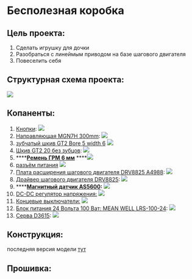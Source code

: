 # Бесполезная коробка

## Цель проекта:

1. Сделать игрушку для дочки
2. Разобраться с линеймым приводом на базе шагового двигателя
3. Повеселить себя

## Структурная схема проекта:

 

![](.gitbook/assets/photo5352776780357939252.jpg)

## Копаненты:



1. [Кнопки](https://aliexpress.ru/item/10pcs-Mini-12mm-Toggle-Rocker-Switch-6-Pins-2-Position-3-Position-ON-OFF-ON-OFF/4000238840867.html?spm=a2g0s.9042311.0.0.264d33edreTiCg&_ga=2.268409480.721664696.1612051115-530682806.1605135245&_gac=1.114393461.1610796936.CjwKCAiAuoqABhAsEiwAdSkVVCUs5nTX80VVDpcnxLvB3kZpXs2zuaedRuR_P9vpGu__abLf1sHESBoCMw4QAvD_BwE): ![](.gitbook/assets/screenshot-from-2021-02-02-12-42-39.png) 
2. [Направляющая MGN7H 300mm](https://aliexpress.ru/item/MGN7-MGN12-MGN15-MGN9-L-100-200-350-500-600-800mm-miniature-linear-rail-slide-1pcs/4000264234020.html?spm=a2g0s.9042311.0.0.264d33edV28rk1&_ga=2.58105772.721664696.1612051115-530682806.1605135245&_gac=1.52601434.1610796936.CjwKCAiAuoqABhAsEiwAdSkVVCUs5nTX80VVDpcnxLvB3kZpXs2zuaedRuR_P9vpGu__abLf1sHESBoCMw4QAvD_BwE): ![](.gitbook/assets/screenshot-from-2021-02-02-12-46-36.png) 
3. [зубчатый шкив GT2 Bore 5 width 6](https://aliexpress.ru/item/High-Quality-GT2-Timing-Pulley-20-teeth-Bore-5mm-8mm-Aluminum-2GT-Synchronous-Wheel-3D-Printer/4000898906136.html?spm=a2g0s.9042311.0.0.264d33edffujk0&_ga=2.61209386.721664696.1612051115-530682806.1605135245&_gac=1.82479716.1610796936.CjwKCAiAuoqABhAsEiwAdSkVVCUs5nTX80VVDpcnxLvB3kZpXs2zuaedRuR_P9vpGu__abLf1sHESBoCMw4QAvD_BwE) ![](.gitbook/assets/screenshot-from-2021-02-02-12-55-43.png) 
4. [Шкив GT2 20 без зубцов](https://aliexpress.ru/item/GT2-Pulley-16-20-Without-Teeth-Pulley-16-20Teeth-OR-without-Teeth-Timing-Gear-Bore-3MM/32512894329.html?spm=a2g0s.9042311.0.0.264d33edSwKw4B&_ga=2.61389354.721664696.1612051115-530682806.1605135245&_gac=1.16302788.1612302785.CjwKCAiAjeSABhAPEiwAqfxURVnAwRXYoBPZ3WxVAR4feCVnuMGysp3E3lEiteS4H-q8LJ6nynU2xxoCko8QAvD_BwE):  ![](.gitbook/assets/screenshot-from-2021-02-03-02-09-10.png) 
5. \*\*\*\*[**Ремень ГРМ 6 мм**](https://aliexpress.ru/item/1m-2m-5m-10m-lot-GT2-6mm-open-timing-belt-width-6mm-GT2-belt-Rubber-Aramid/10000401582873.html?spm=a2g0s.9042311.0.0.264d33edk60mRf&_ga=2.67033000.721664696.1612051115-530682806.1605135245&_gac=1.84984299.1610796936.CjwKCAiAuoqABhAsEiwAdSkVVCUs5nTX80VVDpcnxLvB3kZpXs2zuaedRuR_P9vpGu__abLf1sHESBoCMw4QAvD_BwE) ****![](.gitbook/assets/screenshot-from-2021-02-02-13-10-04.png) 
6. [разъём питания](https://aliexpress.ru/item/10PCS-5Pair-DC-Power-Connector-pin-2-1x5-5mm-Female-Plug-Jack-Male-Plug-Jack-Socket/32838402044.html?spm=a2g0s.9042311.0.0.264d33edX6bW18&_ga=2.58301356.721664696.1612051115-530682806.1605135245&_gac=1.95011182.1610796936.CjwKCAiAuoqABhAsEiwAdSkVVCUs5nTX80VVDpcnxLvB3kZpXs2zuaedRuR_P9vpGu__abLf1sHESBoCMw4QAvD_BwE&sku_id=65088358260)  ![](.gitbook/assets/screenshot-from-2021-02-02-13-14-44.png) 
7. [Плата расширения шагового двигателя DRV8825 A4988](https://aliexpress.ru/item/42-Stepper-Motor-Driver-Expansion-Board-DRV8825-A4988-3D-Printer-Parts-Control-Shield-Module-For-Arduino/4000772974580.html?spm=a2g0s.9042311.0.0.264d4c4dGZ6dwF&_ga=2.254851598.721664696.1612051115-530682806.1605135245&_gac=1.223396457.1612308157.CjwKCAiAjeSABhAPEiwAqfxURU6SgqMSpneTdudvHVfqPxbiaVtaGNwp5Z0pYRTR7Jnq-5hC8eiXThoCH3cQAvD_BwE&sku_id=10000007739648050): ![](.gitbook/assets/screenshot-from-2021-02-02-12-25-46.png) 
8. [Драйвер шагового двигателя DRV8825](https://aliexpress.ru/item/3D-Printer-Parts-StepStick-DRV8825-Stepper-Motor-Driver-With-Heat-sink-Carrier-Reprap-4-layer-PCB/32618856994.html?spm=a2g0s.9042311.0.0.264d4c4dGZ6dwF&_ga=2.237425158.721664696.1612051115-530682806.1605135245&_gac=1.119636730.1612308157.CjwKCAiAjeSABhAPEiwAqfxURU6SgqMSpneTdudvHVfqPxbiaVtaGNwp5Z0pYRTR7Jnq-5hC8eiXThoCH3cQAvD_BwE&sku_id=59319975710): ![](.gitbook/assets/screenshot-from-2021-02-02-12-26-00.png) 
9. \*\*\*\*[**Магнитный датчик AS5600**](https://aliexpress.ru/item/AS5600-magnetic-encoder-magnetic-induction-angle-measurement-sensor-module-12bit-high-precision/4000551682522.html?spm=a2g0s.9042311.0.0.264d33edTr0gcC&_ga=2.263126666.721664696.1612051115-530682806.1605135245&_gac=1.229861102.1612308157.CjwKCAiAjeSABhAPEiwAqfxURU6SgqMSpneTdudvHVfqPxbiaVtaGNwp5Z0pYRTR7Jnq-5hC8eiXThoCH3cQAvD_BwE&sku_id=10000002869296963)**:** ![](.gitbook/assets/screenshot-from-2021-02-02-11-51-11.png) 
10. [DC-DC регулятор напряжения:](https://aliexpress.ru/item/1005001636420985.html?spm=a2g0o.productlist.0.0.2e5f2ab4XLcgwO&s=p&ad_pvid=2021020303174819329998777861500004103982_1&algo_pvid=29519d29-96ea-42de-a5cc-7033db299bcf&algo_expid=29519d29-96ea-42de-a5cc-7033db299bcf-0&btsid=0b8b035616123510689054629ebd18&ws_ab_test=searchweb0_0,searchweb201602_,searchweb201603_) ![](.gitbook/assets/screenshot-from-2021-02-03-14-20-07.png) 
11. [Концевые выключатели:](https://aliexpress.ru/item/1005002095893731.html?spm=a2g0o.productlist.0.0.738c5adf1HHuBW&algo_pvid=881a52cb-539b-430d-be31-5b1113a0f7ba&algo_expid=881a52cb-539b-430d-be31-5b1113a0f7ba-2&btsid=0b8b035616123513749206658ebd18&ws_ab_test=searchweb0_0,searchweb201602_,searchweb201603_&sku_id=12000018727208471) ![](.gitbook/assets/screenshot-from-2021-02-03-14-23-38.png) 
12. [Блок питания 24 Вольта 100 Ват: MEAN WELL  LRS-100-24](https://aliexpress.ru/item/4000583760898.html?spm=a2g0o.cart.0.0.31273c00FpFe9I&mp=1&_ga=2.228498075.721664696.1612051115-530682806.1605135245&_gac=1.126968447.1612308157.CjwKCAiAjeSABhAPEiwAqfxURU6SgqMSpneTdudvHVfqPxbiaVtaGNwp5Z0pYRTR7Jnq-5hC8eiXThoCH3cQAvD_BwE): ![](.gitbook/assets/screenshot-from-2021-02-03-14-28-47.png) 
13. [Серва D3615](https://aliexpress.ru/item/32591892775.html?spm=a2g0o.productlist.0.0.64122326MxbxwF&algo_pvid=d103a923-3100-482d-b945-38f32df2212a&algo_expid=d103a923-3100-482d-b945-38f32df2212a-0&btsid=0b8b158f16123942747607896e3a4e&ws_ab_test=searchweb0_0,searchweb201602_,searchweb201603_): ![](.gitbook/assets/screenshot-from-2021-02-04-02-16-39.png) 

## Конструкция:

последняя версия модели [тут](https://cad.onshape.com/documents/125a385a616ec6f2df24a618/w/73a084dbbe324177ee5459c5/e/2412d4c9c1c74fe1c5f89fdd)

## Прошивка:


